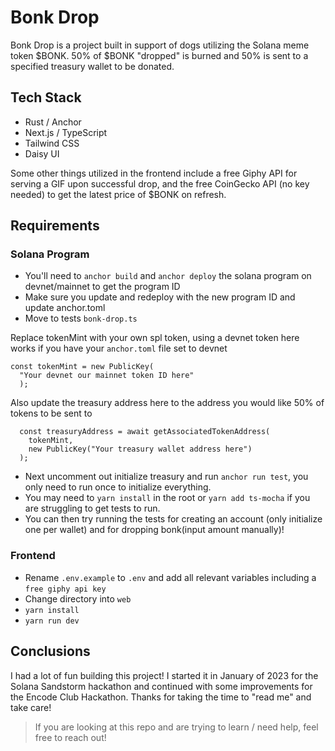 # Bonk Drop

Bonk Drop is a project built in support of dogs utilizing the Solana meme token $BONK. 50% of $BONK "dropped" is burned and 50% is sent to a specified treasury wallet to be donated.

## Tech Stack

- Rust / Anchor
- Next.js / TypeScript
- Tailwind CSS
- Daisy UI

Some other things utilized in the frontend include a free Giphy API for serving a GIF upon successful drop, and the free CoinGecko API (no key needed) to get the latest price of $BONK on refresh.

## Requirements

### Solana Program

- You'll need to `anchor build` and `anchor deploy` the solana program on devnet/mainnet to get the program ID
- Make sure you update and redeploy with the new program ID and update anchor.toml
- Move to tests `bonk-drop.ts`

Replace tokenMint with your own spl token, using a devnet token here works if you have your `anchor.toml` file set to devnet

```
const tokenMint = new PublicKey(
  "Your devnet our mainnet token ID here"
  );
```

Also update the treasury address here to the address you would like 50% of tokens to be sent to

```
  const treasuryAddress = await getAssociatedTokenAddress(
    tokenMint,
    new PublicKey("Your treasury wallet address here")
  );
```

- Next uncomment out initialize treasury and run `anchor run test`, you only need to run once to initialize everything.
- You may need to `yarn install` in the root or `yarn add ts-mocha` if you are struggling to get tests to run.
- You can then try running the tests for creating an account (only initialize one per wallet) and for dropping bonk(input amount manually)!

### Frontend

- Rename `.env.example` to `.env` and add all relevant variables including a `free giphy api key`
- Change directory into `web`
- `yarn install`
- `yarn run dev`

## Conclusions

I had a lot of fun building this project! I started it in January of 2023 for the Solana Sandstorm hackathon and continued with some improvements for the Encode Club Hackathon. Thanks for taking the time to "read me" and take care!

> If you are looking at this repo and are trying to learn / need help, feel free to reach out!
